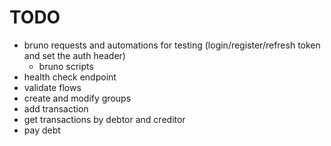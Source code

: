 # TODO

* bruno requests and automations for testing (login/register/refresh token and set the auth header)
  * bruno scripts
* health check endpoint
* validate flows
* create and modify groups
* add transaction
* get transactions by debtor and creditor
* pay debt
